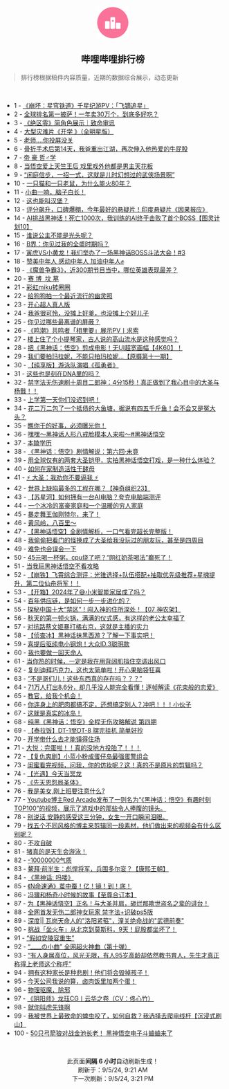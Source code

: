 <div align="center">
    <img src="./assets/icon_rank.png" alt="logo" />
    <h2>哔哩哔哩排行榜</h>
</div>

> 排行榜根据稿件内容质量，近期的数据综合展示，动态更新

<br />

<ul><li><span>1 - <a href=https://www.bilibili.com/BV1TT421z7e3>《崩坏：星穹铁道》千星纪游PV：「飞镝追星」</a></span></li><li><span>2 - <a href=https://www.bilibili.com/BV1Di421r7rd>全球排名第一披萨！一年卖30万个，到底多好吃？</a></span></li><li><span>3 - <a href=https://www.bilibili.com/BV16U411S7RT>《绝区零》简角色展示｜致命审讯</a></span></li><li><span>4 - <a href=https://www.bilibili.com/BV1FE4m1R7mx>大型灾难片《开学&nbsp;》（全明星版）</a></span></li><li><span>5 - <a href=https://www.bilibili.com/BV19r421K7ST>老师....你投屏没关</a></span></li><li><span>6 - <a href=https://www.bilibili.com/BV1Nx4y1x7wm>骨折手术后第14天，我爸重出江湖，再次伸入他热爱的牛屁股</a></span></li><li><span>7 - <a href=https://www.bilibili.com/BV18f421i75p>帝&nbsp;豪&nbsp;哲♂学</a></span></li><li><span>8 - <a href=https://www.bilibili.com/BV1xmHCejEq9>当悟空爱上天竺王后&nbsp;戏里戏外他都是男主天花板</a></span></li><li><span>9 - <a href=https://www.bilibili.com/BV1ijn9eWE2k>“闲庭信步，一招一式，这就是儿时幻想过的武侠场景啊”</a></span></li><li><span>10 - <a href=https://www.bilibili.com/BV1CW421X7pt>一只猫和一只老鼠，为什么能火80年？</a></span></li><li><span>11 - <a href=https://www.bilibili.com/BV1NKnZemEK7>小曲一响，脑子白长！</a></span></li><li><span>12 - <a href=https://www.bilibili.com/BV1ohHse5Ezk>这也能叫汉堡？</a></span></li><li><span>13 - <a href=https://www.bilibili.com/BV1Cy411v7Kh>评分飙升，口碑爆棚，今年最好的悬疑片！印度悬疑片《因果报应》</a></span></li><li><span>14 - <a href=https://www.bilibili.com/BV1qE421c7mU>AI挑战黑神话！死亡1000次，我训练的AI终于击败了首个BOSS【图灵计划10】</a></span></li><li><span>15 - <a href=https://www.bilibili.com/BV13AHsevEAZ>谁说公主不能是光头呢？</a></span></li><li><span>16 - <a href=https://www.bilibili.com/BV1zE421F7kZ>B界：你见过我的全盛时期吗？</a></span></li><li><span>17 - <a href=https://www.bilibili.com/BV12E4m197D3>寅虎VS小黄龙！我们举办了一场黑神话BOSS斗法大会！#3</a></span></li><li><span>18 - <a href=https://www.bilibili.com/BV1bx4y1s7tw>赞美中年人&nbsp;感动中年人&nbsp;加油中年人✊</a></span></li><li><span>19 - <a href=https://www.bilibili.com/BV1CVHFeSEFy>《魔兽争霸3》，近300期节目当中，哪位英雄表现最差？</a></span></li><li><span>20 - <a href=https://www.bilibili.com/BV1h74y1m7px>赛&nbsp;博&nbsp;&nbsp;坟&nbsp;墓</a></span></li><li><span>21 - <a href=https://www.bilibili.com/BV1FxHseUEgt>彩虹miku转圈圈</a></span></li><li><span>22 - <a href=https://www.bilibili.com/BV1fWHpe3E2M>给狗狗拍一个最近流行的幽灵照</a></span></li><li><span>23 - <a href=https://www.bilibili.com/BV1dT421z7rs>开心超人真人版</a></span></li><li><span>24 - <a href=https://www.bilibili.com/BV1uKHseaEHL>我爸很可怜，没摊上好爹，也没摊上个好儿子</a></span></li><li><span>25 - <a href=https://www.bilibili.com/BV15nHzeEEmY>你见过哪些最离谱的屏蔽？</a></span></li><li><span>26 - <a href=https://www.bilibili.com/BV1UMHsecEAJ>《鸣潮》共鸣者「相里要」展示PV丨求索</a></span></li><li><span>27 - <a href=https://www.bilibili.com/BV1TgHsefEc8>楼上住了个小提琴家，古人说的高山流水是这种感觉吗？</a></span></li><li><span>28 - <a href=https://www.bilibili.com/BV1wE4m1R7cu>把《黑神话：悟空》剪成电影！无UI超宽画幅【4K60】！</a></span></li><li><span>29 - <a href=https://www.bilibili.com/BV1chH6ehEhH>我们要拍玛拉妮，不能只拍玛拉妮...【原摄第十一期】</a></span></li><li><span>30 - <a href=https://www.bilibili.com/BV19f421e7Cc>【纯享版】游泳队演唱《孤勇者》</a></span></li><li><span>31 - <a href=https://www.bilibili.com/BV1eT421z7RX>这些也是刻在DNA里的吗？</a></span></li><li><span>32 - <a href=https://www.bilibili.com/BV1AvHye5EeS>禁字法无伤速刷十周目二郎神：4分15秒！真正做到了我心目中的大圣与杨戬！！</a></span></li><li><span>33 - <a href=https://www.bilibili.com/BV1pr421T7Md>上学第一天你们没迟到吧！</a></span></li><li><span>34 - <a href=https://www.bilibili.com/BV1hdHhepEbc>花二万二包了一个抵债的大鱼塘，据说有四五千斤鱼！会不会又是冤大头？</a></span></li><li><span>35 - <a href=https://www.bilibili.com/BV1PS421X7QN>瞧你干的好事，必须曝光你！</a></span></li><li><span>36 - <a href=https://www.bilibili.com/BV1XyH4eVErr>嘿嘿～黑神话人形八戒脸模本人来啦～#黑神话悟空</a></span></li><li><span>37 - <a href=https://www.bilibili.com/BV1N4HheGEsM>本瞌学历</a></span></li><li><span>38 - <a href=https://www.bilibili.com/BV1gGH6eCECp>《黑神话：悟空》剧情解说：第六回·未竟</a></span></li><li><span>39 - <a href=https://www.bilibili.com/BV1ZbHse1EN9>用全球仅有的两套大圣铠甲，实拍黑神话悟空打戏，是一种什么体验？</a></span></li><li><span>40 - <a href=https://www.bilibili.com/BV1Qy411v7VK>如何在家制造活性干酵母</a></span></li><li><span>41 - <a href=https://www.bilibili.com/BV1kZHeemEXR>⚡&nbsp;大圣：我劝你不要逼我&nbsp;⚡</a></span></li><li><span>42 - <a href=https://www.bilibili.com/BV1Kw4m1r7do>世界上缺陷最多的工程在哪？【神奇组织23】</a></span></li><li><span>43 - <a href=https://www.bilibili.com/BV15M4m1Y7e2>【苏星河】如何拥有一台AI电脑？夸克电脑端测评</a></span></li><li><span>44 - <a href=https://www.bilibili.com/BV1pM4m1Y74E>一个冰冷的富豪家庭和一个温暖的穷人家庭</a></span></li><li><span>45 - <a href=https://www.bilibili.com/BV1Yy411v7D9>暴走舞王伽刚特尔，来了！</a></span></li><li><span>46 - <a href=https://www.bilibili.com/BV1ZdHzeWE8e>黄风岭，八百里～</a></span></li><li><span>47 - <a href=https://www.bilibili.com/BV1dS421Q7mS>【黑神话悟空】全剧情解析，一口气看完超长完整版！</a></span></li><li><span>48 - <a href=https://www.bilibili.com/BV1GzH1e8EVD>我偷偷把看门的怪换成了大圣给我没玩过的朋友玩，甚至是四周目</a></span></li><li><span>49 - <a href=https://www.bilibili.com/BV1hi421r7tg>难免也会误会一下</a></span></li><li><span>50 - <a href=https://www.bilibili.com/BV11SHpeWEkF>45元喝一杯粥，cpu烧了吧？“网红奶茶喝法”癫死了！</a></span></li><li><span>51 - <a href=https://www.bilibili.com/BV1BM4m117wi>当我玩黑神话悟空不看攻略</a></span></li><li><span>52 - <a href=https://www.bilibili.com/BV191HbenEYf>【崩铁】飞霄综合测评：光锥选择+队伍搭配+抽取优先级推荐+星魂提升，第二位仙舟将军！！</a></span></li><li><span>53 - <a href=https://www.bilibili.com/BV1GdHHehEio>【开箱】2024年了😅小米智能家居成了吗？</a></span></li><li><span>54 - <a href=https://www.bilibili.com/BV1gAHseeEDT>百年供应链，是如何一步一步进化的？</a></span></li><li><span>55 - <a href=https://www.bilibili.com/BV1zw4m167D1>探秘中国十大“禁区”！闯入神的住所深处！【07&nbsp;神农架】</a></span></li><li><span>56 - <a href=https://www.bilibili.com/BV122Hae7Euj>秋天的第一顿火锅，满满的仪式感，有这样的老公太幸福了</a></span></li><li><span>57 - <a href=https://www.bilibili.com/BV17SHWeVET1>对抗路蔡文姬暴打橘右京，这就是主播的实力</a></span></li><li><span>58 - <a href=https://www.bilibili.com/BV1wz421q7bx>【侦查冰】黑神话抹黑西游？了解一下事实吧！</a></span></li><li><span>59 - <a href=https://www.bilibili.com/BV1yT421z7G7>喜提后驱纯电小钢炮！大众ID.3聪明款</a></span></li><li><span>60 - <a href=https://www.bilibili.com/BV11r421K7Uj>我也要做一回天命人</a></span></li><li><span>61 - <a href=https://www.bilibili.com/BV1PE4m197uC>当你热的时候，一定是我在用背阔肌挡住空调出风口</a></span></li><li><span>62 - <a href=https://www.bilibili.com/BV1tH4y1F7yP>复刻迪拜巧克力，这也太简单啦！开心果脑袋狂喜</a></span></li><li><span>63 - <a href=https://www.bilibili.com/BV1tNH1eXE5o>“不是哥们儿！这些东西真的存在吗？？？”</a></span></li><li><span>64 - <a href=https://www.bilibili.com/BV1Fw4m1r7nY>71万人打出8.6分，却几乎没人能完全看懂！逐帧解读《花束般的恋爱》</a></span></li><li><span>65 - <a href=https://www.bilibili.com/BV1PjHseREgq>教官，给我个机会！</a></span></li><li><span>66 - <a href=https://www.bilibili.com/BV19DHheRETx>你连身上的肥肉都搞不定，还想搞定别人？冲吧！！！小伙子</a></span></li><li><span>67 - <a href=https://www.bilibili.com/BV1D1421x7jW>这就是真实的冰岛！</a></span></li><li><span>68 - <a href=https://www.bilibili.com/BV1if421e7SH>纯黑《黑神话：悟空》全程无伤攻略解说&nbsp;第四期</a></span></li><li><span>69 - <a href=https://www.bilibili.com/BV1T1HCemEpe>【泰拉饭】DT-1至DT-8&nbsp;摆完挂机&nbsp;简单好抄</a></span></li><li><span>70 - <a href=https://www.bilibili.com/BV1Gr421N7RR>开学带什么去才能镇得住场</a></span></li><li><span>71 - <a href=https://www.bilibili.com/BV1XgHkeQEHu>大悦：完蛋啦！！真的没地方投胎了！！！</a></span></li><li><span>72 - <a href=https://www.bilibili.com/BV19XHYewEYA>【复仇爽剧】小蓝小粉成蛋仔岛最强蛋警组合</a></span></li><li><span>73 - <a href=https://www.bilibili.com/BV1BqH6exEt2>闺蜜看完视频，问我，你的仿妆呢？这！真的不是原片的剪辑吗？</a></span></li><li><span>74 - <a href=https://www.bilibili.com/BV1VfHAe2EaC>【光遇】今天当冥龙</a></span></li><li><span>75 - <a href=https://www.bilibili.com/BV1Mx4y1x7XU>《先天恩怨局圣体》</a></span></li><li><span>76 - <a href=https://www.bilibili.com/BV1DzHpecECZ>我是美女,刚上班要注意什么?</a></span></li><li><span>77 - <a href=https://www.bilibili.com/BV1WM4m1Y7eS>Youtube博主Red&nbsp;Arcade发布了一则名为“《黑神话：悟空》有趣时刻TOP100”的视频，展示了游戏中的那些令人捧腹的镜头。</a></span></li><li><span>78 - <a href=https://www.bilibili.com/BV15S421X7km>别说话&nbsp;安静的感受这三分钟，女生一开口瞬间泪眼。</a></span></li><li><span>79 - <a href=https://www.bilibili.com/BV1o2421Z7WC>找五个不同风格的博主来剪辑同一段素材，他们做出来的视频会有什么区别呢？</a></span></li><li><span>80 - <a href=https://www.bilibili.com/BV1Mz421q79g>不攻自破</a></span></li><li><span>81 - <a href=https://www.bilibili.com/BV1tM4m1a7Dv>猪真的是天生会游泳！</a></span></li><li><span>82 - <a href=https://www.bilibili.com/BV1uz421v7c5>-10000000气质</a></span></li><li><span>83 - <a href=https://www.bilibili.com/BV12mHpeREpn>鳌拜·前半生：彪悍将军，兵围多尔衮？【康熙王朝】</a></span></li><li><span>84 - <a href=https://www.bilibili.com/BV1TNHaejEP6>《黑神话:&nbsp;吗喽》</a></span></li><li><span>85 - <a href=https://www.bilibili.com/BV1er421T7KH>《N命速通》茧中蚕！亿！镜！到！底！</a></span></li><li><span>86 - <a href=https://www.bilibili.com/BV1VcH4eCE18>冯骥和杨奇小时候的故事【至尊合订本】</a></span></li><li><span>87 - <a href=https://www.bilibili.com/BV1E74y1m7V8>为【黑神话悟空】正名！与大圣并肩，砸烂那欺世盗名之辈的讲台！</a></span></li><li><span>88 - <a href=https://www.bilibili.com/BV1PDHCe5ESe>全网首发无伤二郎神女玩家&nbsp;禁字法+识破ps5版</a></span></li><li><span>89 - <a href=https://www.bilibili.com/BV1WZ421K7Hx>深度||&nbsp;瓦岗天命人的&quot;洛阳紧箍&quot;，潼关绝命战的&quot;武德前奏&quot;</a></span></li><li><span>90 - <a href=https://www.bilibili.com/BV1oi421r7fo>挑战「坐火车」从北京到莫斯科，9天！屁股都坐坏了！</a></span></li><li><span>91 - <a href=https://www.bilibili.com/BV18ZHkeSEr1>“假如安陵容重生”</a></span></li><li><span>92 - <a href=https://www.bilibili.com/BV1xHnoemE9N>“____の小曲”&nbsp;全网超火神曲（第十弹）</a></span></li><li><span>93 - <a href=https://www.bilibili.com/BV1HoW2e9EBU>“有人身居高位，风光无限，有人95岁高龄却依然教书育人，先生才真正称得上老师这个称呼”</a></span></li><li><span>94 - <a href=https://www.bilibili.com/BV1sW421X7m6>拥有这种家长是种悲剧！他们将会毁掉孩子！</a></span></li><li><span>95 - <a href=https://www.bilibili.com/BV1Qx4y1s7UM>今天公司我说的算，卤肉饭里加两个蛋！</a></span></li><li><span>96 - <a href=https://www.bilibili.com/BV1rfHpe7EWz>物理驱魔，除邪</a></span></li><li><span>97 - <a href=https://www.bilibili.com/BV1S2HsePEyx>《阴阳师》龙珏CG丨云华之卷（CV：佟心竹）</a></span></li><li><span>98 - <a href=https://www.bilibili.com/BV1QDH6e2Eva>就你叫虎先锋啊</a></span></li><li><span>99 - <a href=https://www.bilibili.com/BV1sEHLeaEJe>我被世界上最致命的蜱虫咬了，如何自救？我选择去爬电线杆【沉浸式刷山】</a></span></li><li><span>100 - <a href=https://www.bilibili.com/BV1N2HreuEJm>50只弓箭狼对战金池长老！&nbsp;黑神悟空电子斗蛐蛐来了</a></span></li></ul>

<br />

<p align=center>此页面<b>间隔 6 小时</b>自动刷新生成！<br>刷新于：9/5/24, 9:21 AM<br>下一次刷新：9/5/24, 3:21 PM</p>